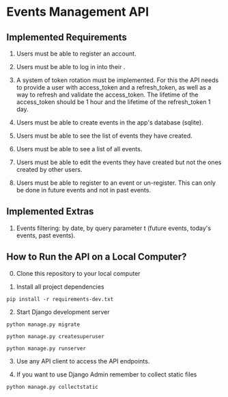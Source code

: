 # Events Management API

## Implemented Requirements

1) Users must be able to register an account.

2) Users must be able to log in into their .

3) A system of token rotation must be implemented. For this the API needs to provide a user with access_token 
and a refresh_token, as well as a way to refresh and validate the access_token. The lifetime of the access_token 
should be 1 hour and the lifetime of the refresh_token 1 day.

4) Users must be able to create events in the app's database (sqlite).

5) Users must be able to see the list of events they have created.

6) Users must be able to see a list of all events.

7) Users must be able to edit the events they have created but not the ones created by other users.

8) Users must be able to register to an event or un-register. This can only be done in future events 
and not in past events.


## Implemented Extras

1) Events filtering: by date, by query parameter t (future events, today's events, past events).


## How to Run the API on a Local Computer?

0) Clone this repository to your local computer

1) Install all project dependencies

```
pip install -r requirements-dev.txt
```

2) Start Django development server

```if migrations are not applied yet
python manage.py migrate
```

```create superuser account (if it is not created yet)
python manage.py createsuperuser
```

```
python manage.py runserver
```

3) Use any API client to access the API endpoints.

4) If you want to use Django Admin remember to collect static files
```
python manage.py collectstatic
```
